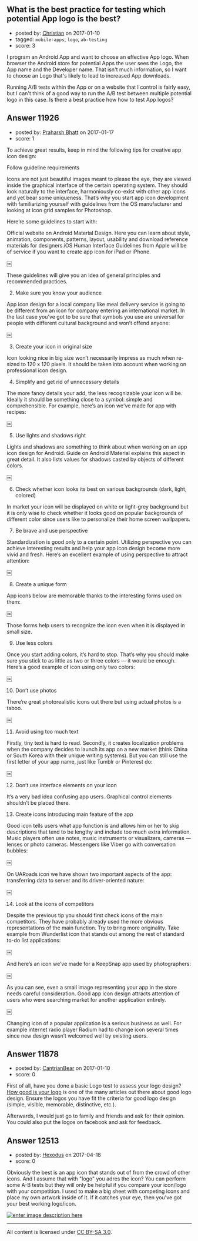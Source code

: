 ## What is the best practice for testing which potential App logo is the best?

- posted by: [Christian](https://stackexchange.com/users/12757/christian) on 2017-01-10
- tagged: `mobile-apps`, `logo`, `ab-testing`
- score: 3

I program an Android App and want to choose an effective App logo. When browser the Android store for potential Apps the user sees the Logo, the App name and the Developer name. That isn't much information, so I want to choose an Logo that's likely to lead to increased App downloads.

Running A/B tests within the App or on a website that I control is fairly easy, but I can't think of a good way to run the A/B test between multiple potential logo in this case. Is there a best practice how how to test App logos?


## Answer 11926

- posted by: [Praharsh Bhatt](https://stackexchange.com/users/8773395/praharsh-bhatt) on 2017-01-17
- score: 1


To achieve great results, keep in mind the following tips for creative app icon design:

Follow guideline requirements

Icons are not just beautiful images meant to please the eye, they are viewed inside the graphical interface of the certain operating system. They should look naturally to the interface, harmoniously co-exist with other app icons and yet bear some uniqueness. That’s why you start app icon development with familiarizing yourself with guidelines from the OS manufacturer and looking at icon grid samples for Photoshop.

Here’re some guidelines to start with:

Official website on Android Material Design. Here you can learn about style, animation, components, patterns, layout, usability and download reference materials for designers.iOS Human Interface Guidelines from Apple will be of service if you want to create app icon for iPad or iPhone.

￼

These guidelines will give you an idea of general principles and recommended practices.

2. Make sure you know your audience

App icon design for a local company like meal delivery service is going to be different from an icon for company entering an international market. In the last case you’ve got to be sure that symbols you use are universal for people with different cultural background and won’t offend anyone:

￼

3. Create your icon in original size

Icon looking nice in big size won’t necessarily impress as much when re-sized to 120 x 120 pixels. It should be taken into account when working on professional icon design.

4. Simplify and get rid of unnecessary details

The more fancy details your add, the less recognizable your icon will be. Ideally it should be something close to a symbol: simple and comprehensible. For example, here’s an icon we've made for app with recipes:

￼

5. Use lights and shadows right

Lights and shadows are something to think about when working on an app icon design for Android. Guide on Android Material explains this aspect in great detail. It also lists values for shadows casted by objects of different colors.

￼

6. Check whether icon looks its best on various backgrounds (dark, light, colored)

In market your icon will be displayed on white or light-grey background but it is only wise to check whether it looks good on popular backgrounds of different color since users like to personalize their home screen wallpapers.

7. Be brave and use perspective

Standardization is good only to a certain point. Utilizing perspective you can achieve interesting results and help your app icon design become more vivid and fresh. Here’s an excellent example of using perspective to attract attention:

￼

8. Create a unique form

App icons below are memorable thanks to the interesting forms used on them:

￼

Those forms help users to recognize the icon even when it is displayed in small size.

9. Use less colors

Once you start adding colors, it’s hard to stop. That’s why you should make sure you stick to as little as two or three colors — it would be enough. Here’s a good example of icon using only two colors:

￼

10. Don’t use photos

There’re great photorealistic icons out there but using actual photos is a taboo.

￼

11. Avoid using too much text

Firstly, tiny text is hard to read. Secondly, it creates localization problems when the company decides to launch its app on a new market (think China or South Korea with their unique writing systems). But you can still use the first letter of your app name, just like Tumblr or Pinterest do:

￼

12. Don’t use interface elements on your icon

It’s a very bad idea confusing app users. Graphical control elements shouldn’t be placed there.

13. Create icons introducing main feature of the app

Good icon tells users what app function is and allows him or her to skip descriptions that tend to be lengthy and include too much extra information. Music players often use notes, music instruments or visualizers, cameras — lenses or photo cameras. Messengers like Viber go with conversation bubbles:

￼

On UARoads icon we have shown two important aspects of the app: transferring data to server and its driver-oriented nature:

￼

14. Look at the icons of competitors

Despite the previous tip you should first check icons of the main competitors. They have probably already used the more obvious representations of the main function. Try to bring more originality. Take example from Wunderlist icon that stands out among the rest of standard to-do list applications:

￼

And here’s an icon we’ve made for a KeepSnap app used by photographers:

￼

As you can see, even a small image representing your app in the store needs careful consideration. Good app icon design attracts attention of users who were searching market for another application entirely.

￼

Changing icon of a popular application is a serious business as well. For example internet radio player Radium had to change icon several times since new design wasn’t welcomed well by existing users.




## Answer 11878

- posted by: [CantrianBear](https://stackexchange.com/users/3131350/cantrianbear) on 2017-01-10
- score: 0

<p>First of all, have you done a basic Logo test to assess your logo design? <a href="http://thenextweb.com/dd/2015/06/22/how-good-is-your-logo/" rel="nofollow noreferrer">How good is your logo</a> is one of the many articles out there about good logo design. Ensure the logos you have fit the criteria for good logo design (simple, visible, memorable, distinctive, etc.).</p>

<p>Afterwards, I would just go to family and friends and ask for their opinion. You could also put the logos on facebook and ask for feedback.  </p>



## Answer 12513

- posted by: [Hexodus](https://stackexchange.com/users/1751125/hexodus) on 2017-04-18
- score: 0

<p>Obviously the best is an app icon that stands out of from the crowd of other icons. And I assume that with "logo" you adres the icon? You can perform some A-B tests but they will only be helpful if you compare your icon/logo with your competition. I used to make a big sheet with competing icons and place my own artwork inside of it. If it catches your eye, then you've got your best working logo/icon.</p>

<p><a href="https://i.stack.imgur.com/qlJtS.jpg" rel="nofollow noreferrer"><img src="https://i.stack.imgur.com/qlJtS.jpg" alt="enter image description here"></a> </p>




---

All content is licensed under [CC BY-SA 3.0](https://creativecommons.org/licenses/by-sa/3.0/).
